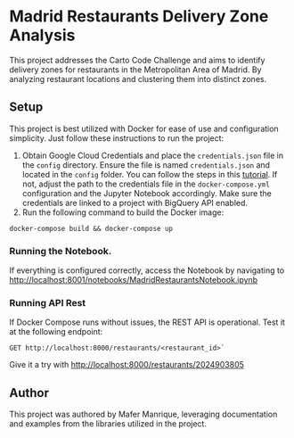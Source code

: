 # Madrid Restaurants Delivery Zone Analysis

This project addresses the Carto Code Challenge and aims to identify delivery zones for restaurants in the Metropolitan Area of Madrid. By analyzing restaurant locations and clustering them into distinct zones.

## Setup

This project is best utilized with Docker for ease of use and configuration simplicity. Just follow these instructions to run the project:

1. Obtain Google Cloud Credentials and place the `credentials.json` file in the `config` directory. Ensure the file is named `credentials.json` and located in the `config` folder. You can follow the steps in this [tutorial](https://developers.google.com/workspace/guides/create-credentials#service-account). If not, adjust the path to the credentials file in the `docker-compose.yml` configuration and the Jupyter Notebook accordingly. Make sure the credentials are linked to a project with BigQuery API enabled.
2. Run the following command to build the Docker image:

```
docker-compose build && docker-compose up
```

### Running the Notebook.

If everything is configured correctly, access the Notebook by navigating to [http://localhost:8001/notebooks/MadridRestaurantsNotebook.ipynb](http://localhost:8001/notebooks/MadridRestaurantsNotebook.ipynb)

### Running API Rest

If Docker Compose runs without issues, the REST API is operational. Test it at the following endpoint:

```
GET http://localhost:8000/restaurants/<restaurant_id>`
```

Give it a try with [http://localhost:8000/restaurants/2024903805](http://localhost:8000/restaurants/2024903805)

## Author

This project was authored by Mafer Manrique, leveraging documentation and examples from the libraries utilized in the project.
